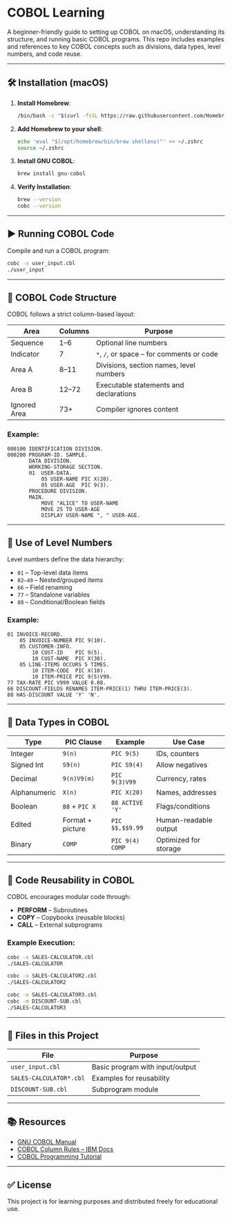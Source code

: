 # COBOL Learning

A beginner-friendly guide to setting up COBOL on macOS, understanding its structure, and running basic COBOL programs. This repo includes examples and references to key COBOL concepts such as divisions, data types, level numbers, and code reuse.

---

## 🛠 Installation (macOS)

1. **Install Homebrew**:
   ```bash
   /bin/bash -c "$(curl -fsSL https://raw.githubusercontent.com/Homebrew/install/HEAD/install.sh)"
   ```

2. **Add Homebrew to your shell**:
   ```bash
   echo 'eval "$(/opt/homebrew/bin/brew shellenv)"' >> ~/.zshrc
   source ~/.zshrc
   ```

3. **Install GNU COBOL**:
   ```bash
   brew install gnu-cobol
   ```

4. **Verify Installation**:
   ```bash
   brew --version
   cobc --version
   ```

---

## ▶️ Running COBOL Code

Compile and run a COBOL program:

```bash
cobc -x user_input.cbl
./user_input
```

---

## 🧱 COBOL Code Structure

COBOL follows a strict column-based layout:

| Area         | Columns     | Purpose                                      |
|--------------|-------------|----------------------------------------------|
| Sequence     | 1–6         | Optional line numbers                        |
| Indicator    | 7           | `*`, `/`, or space – for comments or code    |
| Area A       | 8–11        | Divisions, section names, level numbers      |
| Area B       | 12–72       | Executable statements and declarations       |
| Ignored Area | 73+         | Compiler ignores content                     |

### Example:

```cobol
000100 IDENTIFICATION DIVISION.
000200 PROGRAM-ID. SAMPLE.
       DATA DIVISION.
       WORKING-STORAGE SECTION.
       01  USER-DATA.
           05 USER-NAME PIC X(20).
           05 USER-AGE  PIC 9(3).
       PROCEDURE DIVISION.
       MAIN.
           MOVE "ALICE" TO USER-NAME
           MOVE 25 TO USER-AGE
           DISPLAY USER-NAME ", " USER-AGE.
```

---

## 🔢 Use of Level Numbers

Level numbers define the data hierarchy:

- `01` – Top-level data items
- `02–49` – Nested/grouped items
- `66` – Field renaming
- `77` – Standalone variables
- `88` – Conditional/Boolean fields

### Example:

```cobol
01 INVOICE-RECORD.
    05 INVOICE-NUMBER PIC 9(10).
    05 CUSTOMER-INFO.
        10 CUST-ID    PIC 9(5).
        10 CUST-NAME  PIC X(30).
    05 LINE-ITEMS OCCURS 5 TIMES.
        10 ITEM-CODE  PIC X(10).
        10 ITEM-PRICE PIC 9(5)V99.
77 TAX-RATE PIC V999 VALUE 0.08.
66 DISCOUNT-FIELDS RENAMES ITEM-PRICE(1) THRU ITEM-PRICE(3).
88 HAS-DISCOUNT VALUE 'Y' 'N'.
```

---

## 🧬 Data Types in COBOL

| Type         | PIC Clause       | Example             | Use Case              |
|--------------|------------------|---------------------|------------------------|
| Integer      | `9(n)`           | `PIC 9(5)`          | IDs, counters          |
| Signed Int   | `S9(n)`          | `PIC S9(4)`         | Allow negatives        |
| Decimal      | `9(n)V9(m)`      | `PIC 9(3)V99`       | Currency, rates        |
| Alphanumeric | `X(n)`           | `PIC X(20)`         | Names, addresses       |
| Boolean      | `88` + `PIC X`   | `88 ACTIVE 'Y'`     | Flags/conditions       |
| Edited       | Format + picture | `PIC $$,$$9.99`     | Human-readable output  |
| Binary       | `COMP`           | `PIC 9(4) COMP`     | Optimized for storage  |

---

## 🔁 Code Reusability in COBOL

COBOL encourages modular code through:

- **PERFORM** – Subroutines
- **COPY** – Copybooks (reusable blocks)
- **CALL** – External subprograms

### Example Execution:

```bash
cobc -x SALES-CALCULATOR.cbl
./SALES-CALCULATOR

cobc -x SALES-CALCULATOR2.cbl
./SALES-CALCULATOR2

cobc -x SALES-CALCULATOR3.cbl
cobc -m DISCOUNT-SUB.cbl
./SALES-CALCULATOR3
```

---

## 📁 Files in this Project

| File                    | Purpose                          |
|-------------------------|----------------------------------|
| `user_input.cbl`        | Basic program with input/output  |
| `SALES-CALCULATOR*.cbl` | Examples for reusability         |
| `DISCOUNT-SUB.cbl`      | Subprogram module                |

---

## 📚 Resources

- [GNU COBOL Manual](https://open-cobol.sourceforge.io/)
- [COBOL Column Rules – IBM Docs](https://www.ibm.com/docs/)
- [COBOL Programming Tutorial](https://www.tutorialspoint.com/cobol/)

---

## ✅ License

This project is for learning purposes and distributed freely for educational use.
